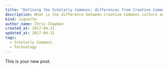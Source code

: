 ```yaml
---
title: "Defining the Scholarly Commons: differences from Creative Commons"
description: What is the difference between Creative Commons culture and the Scholarly Commons?
kind: vignette
author_name: Chris Chapman
created_at: 2017-04-21
updated_at: 2017-04-21
tags:
  - Scholarly Commons
  - Technology
---
```

This is your new post.

